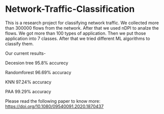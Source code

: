 # Network-Traffic-Classification

This is a research project for classifying network traffic. We collected more than 300000 flows from the network. After that we used nDPI to analze the flows. We got more than 100 types of application. Then we put those application into 7 classes. After that we tried different ML algorithms to classify them.

Our current results-

Decesion tree 95.8% accurecy 

Randomforest 96.69% accuracy

KNN 97.24% accuracy

PAA 99.29% accuracy

Please read the following paper to know more: https://doi.org/10.1080/09540091.2020.1870437
